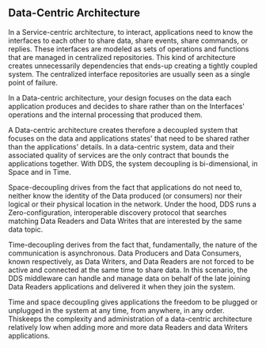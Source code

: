 ## Data-Centric Architecture

In a Service-centric architecture, to interact, applications need to know the interfaces to each other to share data, share events, share commands, or replies. These interfaces are modeled as sets of operations and functions that are managed in centralized repositories. This kind of architecture creates unnecessarily dependencies that ends-up creating a tightly coupled system. The centralized interface repositories are usually seen as a single point of failure.

In a Data-centric architecture, your design focuses on the data each application produces and decides to share rather than on the Interfaces' operations and the internal processing that produced them.

A Data-centric architecture creates therefore a decoupled system that focuses on the data and applications states' that need to be shared rather than the applications' details. In a data-centric system, data and their associated quality of services are the only contract that bounds the applications together. With DDS, the system decoupling is bi-dimensional, in Space and in Time.

Space-decoupling drives from the fact that applications do not need to, neither know the identity of the Data produced (or consumers) nor their logical or their physical location in the network. Under the hood, DDS runs a Zero-configuration, interoperable discovery protocol that searches matching Data Readers and Data Writes that are interested by the same data topic.

Time-decoupling derives from the fact that, fundamentally, the nature of the communication is asynchronous. Data Producers and Data Consumers, known respectively, as Data Writers, and Data Readers are not forced to be active and connected at the same time to share data. In this scenario, the DDS middleware can handle and manage data on behalf of the late joining Data Readers applications and delivered it when they join the system.

Time and space decoupling gives applications the freedom to be plugged or unplugged in the system at any time, from anywhere, in any order. Thiskeeps the complexity and administration of a data-centric architecture relatively low when adding more and more data Readers and data Writers applications.
